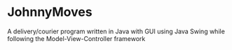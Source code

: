 # JohnnyMoves
A delivery/courier program written in Java with GUI using Java Swing while following the Model-View-Controller framework
